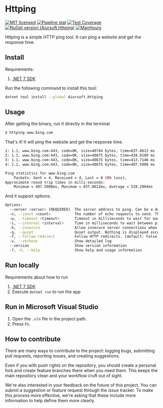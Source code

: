 # Httping

[![MIT licensed](https://img.shields.io/badge/license-MIT-blue.svg)](https://gitlab.aiursoft.cn/aiursoft/httping/-/blob/master/LICENSE)
[![Pipeline stat](https://gitlab.aiursoft.cn/aiursoft/httping/badges/master/pipeline.svg)](https://gitlab.aiursoft.cn/aiursoft/httping/-/pipelines)
[![Test Coverage](https://gitlab.aiursoft.cn/aiursoft/httping/badges/master/coverage.svg)](https://gitlab.aiursoft.cn/aiursoft/httping/-/pipelines)
[![NuGet version (Aiursoft.Httping)](https://img.shields.io/nuget/v/Aiursoft.Httping.svg)](https://www.nuget.org/packages/Aiursoft.Httping/)
[![ManHours](https://manhours.aiursoft.cn/r/gitlab.aiursoft.cn/aiursoft/httping.svg)](https://gitlab.aiursoft.cn/aiursoft/httping/-/commits/master?ref_type=heads)

Httping is a simple HTTP ping tool. It can ping a website and get the response time.

## Install

Requirements:

1. [.NET 7 SDK](http://dot.net/)

Run the following command to install this tool:

```bash
dotnet tool install --global Aiursoft.Httping
```

## Usage

After getting the binary, run it directly in the terminal.

```bash
$ httping www.bing.com
```

That's it! It will ping the website and get the response time.

```bash
1: 1.1, www.bing.com:443, code=OK, size=40744 bytes, time=837.8612 ms
2: 1.1, www.bing.com:443, code=OK, size=40675 bytes, time=418.0189 ms
3: 1.1, www.bing.com:443, code=OK, size=40675 bytes, time=413.7146 ms
4: 1.1, www.bing.com:443, code=OK, size=40675 bytes, time=407.5908 ms

Ping statistics for www.bing.com
    Packets: Sent = 4, Received = 4, Lost = 0 (0% loss),
Approximate round trip times in milli-seconds:
    Minimum = 407.5908ms, Maximum = 837.8612ms, Average = 519.2964ms
```

And it support options:

```bash
Options:
  --server <server> (REQUIRED)  The server address to ping. Can be a domain name or an IP address.
  -n, --count <count>           The number of echo requests to send. The default is 4. [default: 4]
  -w, --timeout <timeout>       Timeout in milliseconds to wait for each reply. The default is 5000. [default: 5000]
  -i, --interval <interval>     Time in milliseconds to wait between pings. The default is 1000. [default: 1000]
  -k, --insecure                Allow insecure server connections when using SSL. [default: False]
  -q, --quiet                   Quiet output. Nothing is displayed except the summary lines at startup time and when finished. [default: False]
  -f, --follow-redirect         Follow HTTP redirects. [default: False]
  -v, --verbose                 Show detailed log
  --version                     Show version information
  -?, -h, --help                Show help and usage information
```

## Run locally

Requirements about how to run

1. [.NET 7 SDK](http://dot.net/)
2. Execute `dotnet run` to run the app

## Run in Microsoft Visual Studio

1. Open the `.sln` file in the project path.
2. Press `F5`.

## How to contribute

There are many ways to contribute to the project: logging bugs, submitting pull requests, reporting issues, and creating suggestions.

Even if you with push rights on the repository, you should create a personal fork and create feature branches there when you need them. This keeps the main repository clean and your workflow cruft out of sight.

We're also interested in your feedback on the future of this project. You can submit a suggestion or feature request through the issue tracker. To make this process more effective, we're asking that these include more information to help define them more clearly.
